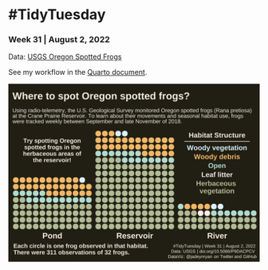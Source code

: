 
# \#TidyTuesday

### Week 31 \| August 2, 2022

Data: [USGS Oregon Spotted
Frogs](https://github.com/rfordatascience/tidytuesday/tree/master/data/2022/2022-08-02)

See my workflow in the [Quarto
document](https://github.com/jadeynryan/tidytuesday/tree/main/2022/2022-08-02_Week31/2022_Week31_Frogs.qmd).

<img src="frogs.png" data-fig-align="center" />
